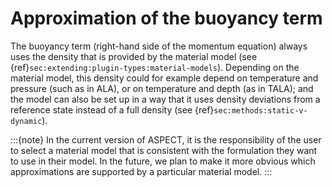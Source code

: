 
# Approximation of the buoyancy term

The buoyancy term (right-hand side of the momentum equation) always uses the density that is provided by the material model (see {ref}`sec:extending:plugin-types:material-models`).
Depending on the material model, this density could for example depend on temperature and pressure (such as in ALA), or on temperature and depth (as in TALA); and the model can also be set up in a way that it uses density deviations from a reference state instead of a full density (see {ref}`sec:methods:static-v-dynamic`).

:::{note}
In the current version of ASPECT, it is the responsibility of the user to select a material model that is consistent with the formulation they want to use in their model.
In the future, we plan to make it more obvious which approximations are supported by a particular material model.
:::

